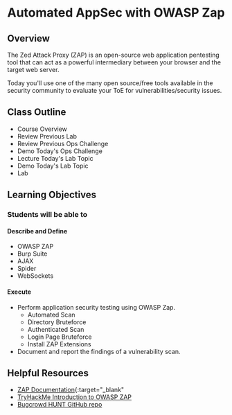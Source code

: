 # Automated AppSec with OWASP Zap

## Overview

The Zed Attack Proxy (ZAP) is an open-source web application pentesting tool that can act as a powerful intermediary between your browser and the target web server.

Today you'll use one of the many open source/free tools available in the security community to evaluate your ToE for vulnerabilities/security issues.

## Class Outline

- Course Overview
- Review Previous Lab
- Review Previous Ops Challenge
- Demo Today's Ops Challenge
- Lecture Today's Lab Topic
- Demo Today's Lab Topic
- Lab

## Learning Objectives

### Students will be able to

#### Describe and Define

- OWASP ZAP
- Burp Suite
- AJAX
- Spider
- WebSockets

#### Execute

- Perform application security testing using OWASP Zap.
  - Automated Scan
  - Directory Bruteforce
  - Authenticated Scan
  - Login Page Bruteforce
  - Install ZAP Extensions
- Document and report the findings of a vulnerability scan.

## Helpful Resources

- [ZAP Documentation](https://www.zaproxy.org/docs/){:target="_blank"
- [TryHackMe Introduction to OWASP ZAP](https://tryhackme.com/room/learnowaspzap)
- [Bugcrowd HUNT GitHub repo](https://github.com/bugcrowd/HUNT)
